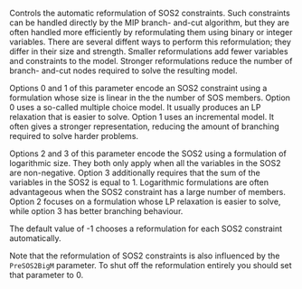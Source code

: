 Controls the automatic reformulation of SOS2 constraints. Such constraints can be handled directly by the MIP branch-
and-cut algorithm, but they are often handled more efficiently by reformulating them using binary or integer variables.
There are several diffent ways to perform this reformulation; they differ in their size and strength. Smaller
reformulations add fewer variables and constraints to the model. Stronger reformulations reduce the number of branch-
and-cut nodes required to solve the resulting model.

Options 0 and 1 of this parameter encode an SOS2 constraint using a formulation whose size is linear in the the number
of SOS members. Option 0 uses a so-called multiple choice model. It usually produces an LP relaxation that is easier to
solve. Option 1 uses an incremental model. It often gives a stronger representation, reducing the amount of branching
required to solve harder problems.

Options 2 and 3 of this parameter encode the SOS2 using a formulation of logarithmic size. They both only apply when all
the variables in the SOS2 are non-negative. Option 3 additionally requires that the sum of the variables in the SOS2 is
equal to 1. Logarithmic formulations are often advantageous when the SOS2 constraint has a large number of members.
Option 2 focuses on a formulation whose LP relaxation is easier to solve, while option 3 has better branching behaviour.

The default value of -1 chooses a reformulation for each SOS2 constraint automatically.

Note that the reformulation of SOS2 constraints is also influenced by the `PreSOS2BigM` parameter. To shut off the
reformulation entirely you should set that parameter to 0.